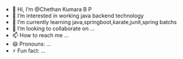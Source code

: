- 👋 Hi, I’m @Chethan Kumara B P
- 👀 I’m interested in working java backend technology
- 🌱 I’m currently learning java,springboot,karate,junit,spring batchs
- 💞️ I’m looking to collaborate on ...
- 📫 How to reach me ...
- 😄 Pronouns: ...
- ⚡ Fun fact: ...

<!---
Ckumara23/Ckumara23 is a ✨ special ✨ repository because its `README.md` (this file) appears on your GitHub profile.
You can click the Preview link to take a look at your changes.
--->
